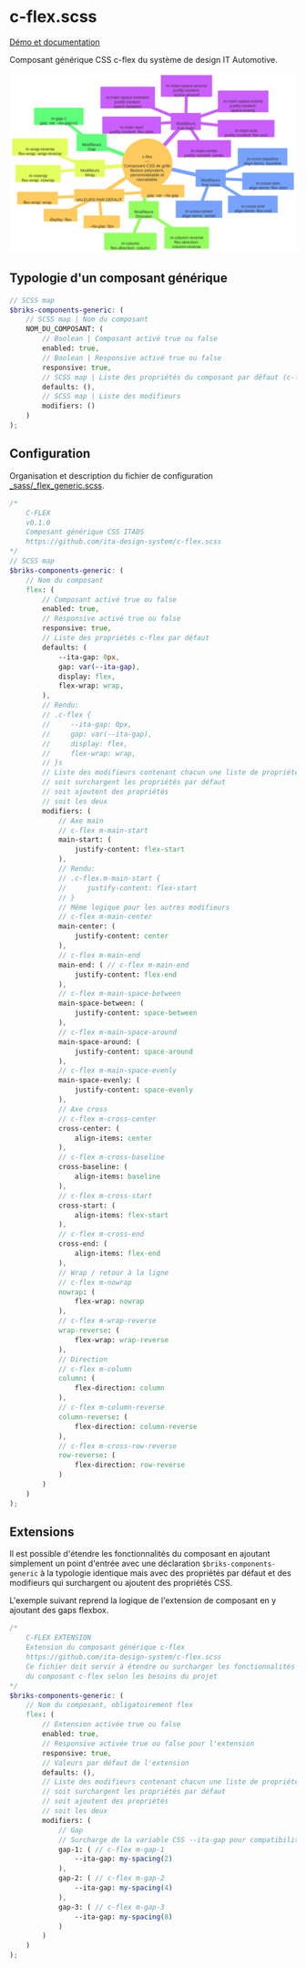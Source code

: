# c-flex.scss

[Démo et documentation](https://ita-design-system.github.io/c-flex.scss/)

Composant générique CSS c-flex du système de design IT Automotive.

![Diagramme portée CSS du composant c-flex](content/img/mermaid-diagram-2023-01-10-162013.svg)

## Typologie d'un composant générique

```scss
// SCSS map
$briks-components-generic: ( 
    // SCSS map | Nom du composant
    NOM_DU_COMPOSANT: ( 
        // Boolean | Composant activé true ou false
        enabled: true, 
        // Boolean | Responsive activé true ou false
        responsive: true, 
        // SCSS map | Liste des propriétés du composant par défaut (c-flex seul)
        defaults: (), 
        // SCSS map | Liste des modifieurs
        modifiers: () 
    )
);
```

## Configuration

Organisation et description du fichier de configuration [_sass/_flex_generic.scss](_sass/_flex_generic.scss).

```scss
/*
    C-FLEX
    v0.1.0
    Composant générique CSS ITADS
    https://github.com/ita-design-system/c-flex.scss
*/
// SCSS map
$briks-components-generic: ( 
    // Nom du composant
    flex: ( 
        // Composant activé true ou false
        enabled: true, 
        // Responsive activé true ou false
        responsive: true, 
        // Liste des propriétés c-flex par défaut
        defaults: ( 
            --ita-gap: 0px,
            gap: var(--ita-gap),
            display: flex,
            flex-wrap: wrap,
        ),
        // Rendu: 
        // .c-flex {
        //     --ita-gap: 0px,
        //     gap: var(--ita-gap),
        //     display: flex,
        //     flex-wrap: wrap,
        // }s
        // Liste des modifieurs contenant chacun une liste de propriétés qui 
        // soit surchargent les propriétés par défaut
        // soit ajoutent des propriétés
        // soit les deux
        modifiers: ( 
            // Axe main
            // c-flex m-main-start
            main-start: ( 
                justify-content: flex-start
            ),
            // Rendu:
            // .c-flex.m-main-start {
            //     justify-content: flex-start
            // }
            // Même logique pour les autres modifieurs
            // c-flex m-main-center
            main-center: ( 
                justify-content: center
            ),
            // c-flex m-main-end
            main-end: ( // c-flex m-main-end
                justify-content: flex-end
            ),
            // c-flex m-main-space-between
            main-space-between: ( 
                justify-content: space-between
            ),
            // c-flex m-main-space-around
            main-space-around: ( 
                justify-content: space-around
            ),
            // c-flex m-main-space-evenly
            main-space-evenly: ( 
                justify-content: space-evenly
            ),
            // Axe cross
            // c-flex m-cross-center
            cross-center: ( 
                align-items: center
            ),
            // c-flex m-cross-baseline
            cross-baseline: ( 
                align-items: baseline
            ),
            // c-flex m-cross-start
            cross-start: ( 
                align-items: flex-start
            ),
            // c-flex m-cross-end
            cross-end: ( 
                align-items: flex-end
            ),
            // Wrap / retour à la ligne
            // c-flex m-nowrap
            nowrap: ( 
                flex-wrap: nowrap
            ),
            // c-flex m-wrap-reverse
            wrap-reverse: ( 
                flex-wrap: wrap-reverse
            ),
            // Direction
            // c-flex m-column
            column: ( 
                flex-direction: column
            ),
            // c-flex m-column-reverse
            column-reverse: ( 
                flex-direction: column-reverse
            ),
            // c-flex m-cross-row-reverse
            row-reverse: ( 
                flex-direction: row-reverse
            )
        )
    )
);
``` 

## Extensions

Il est possible d'étendre les fonctionnalités du composant en ajoutant simplement un point d'entrée avec une déclaration `$briks-components-generic` à la typologie identique mais avec des propriétés par défaut et des modifieurs qui surchargent ou ajoutent des propriétés CSS.

L'exemple suivant reprend la logique de l'extension de composant en y ajoutant des gaps flexbox.

```scss
/*
    C-FLEX EXTENSION
    Extension du composant générique c-flex
    https://github.com/ita-design-system/c-flex.scss
    Ce fichier doit servir à étendre ou surcharger les fonctionnalités
    du composant c-flex selon les besoins du projet
*/
$briks-components-generic: (
    // Nom du composant, obligatoirement flex
    flex: ( 
        // Extension activée true ou false
        enabled: true, 
        // Responsive activée true ou false pour l'extension
        responsive: true, 
        // Valeurs par défaut de l'extension
        defaults: (),
        // Liste des modifieurs contenant chacun une liste de propriétés qui 
        // soit surchargent les propriétés par défaut
        // soit ajoutent des propriétés
        // soit les deux
        modifiers: ( 
            // Gap
            // Surcharge de la variable CSS --ita-gap pour compatibilité avec c-dim
            gap-1: ( // c-flex m-gap-1
                --ita-gap: my-spacing(2)
            ),
            gap-2: ( // c-flex m-gap-2
                --ita-gap: my-spacing(4)
            ),
            gap-3: ( // c-flex m-gap-3
                --ita-gap: my-spacing(8)
            )
        )
    )
);
```
